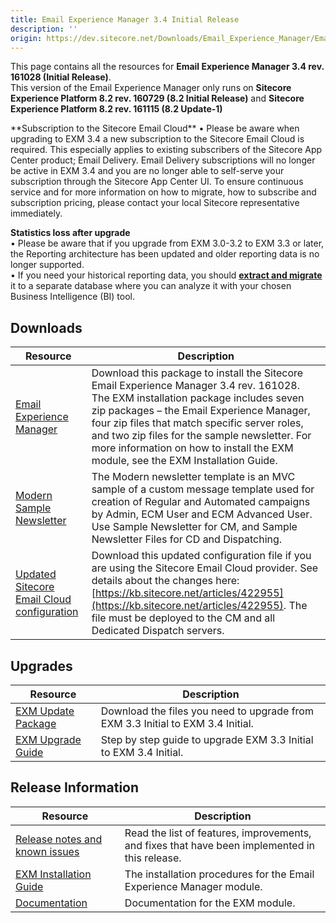```yaml
---
title: Email Experience Manager 3.4 Initial Release
description: ''
origin: https://dev.sitecore.net/Downloads/Email_Experience_Manager/Email_Experience_Manager_34/Email_Experience_Manager_34_Initial_Release.aspx
---
```


This page contains all the resources for **Email Experience Manager 3.4 rev. 161028 (Initial Release)**.  
  <Alert variant='warning' mb={4}>
    <AlertIcon />
    This version of the Email Experience Manager only runs on **Sitecore Experience Platform 8.2 rev. 160729 (8.2 Initial Release)** and **Sitecore Experience Platform 8.2 rev. 161115 (8.2 Update-1)**
  </Alert>
  
  <Alert variant='warning' mb={4}>
    <AlertIcon />
    **Subscription to the Sitecore Email Cloud**  
• Please be aware when upgrading to EXM 3.4 a new subscription to the Sitecore Email Cloud is required. This especially applies to existing subscribers of the Sitecore App Center product; Email Delivery. Email Delivery subscriptions will no longer be active in EXM 3.4 and you are no longer able to self-serve your subscription through the Sitecore App Center UI. To ensure continuous service and for more information on how to migrate, how to subscribe and subscription pricing, please contact your local Sitecore representative immediately.  
  
**Statistics loss after upgrade**  
• Please be aware that if you upgrade from EXM 3.0-3.2 to EXM 3.3 or later, the Reporting architecture has been updated and older reporting data is no longer supported.  
• If you need your historical reporting data, you should **[extract and migrate](https://doc.sitecore.net/email_experience_manager/reporting/extract_data_from_earlier_versions_of_exm_to_create_historical_reports)** it to a separate database where you can analyze it with your chosen Business Intelligence (BI) tool.
  </Alert>
  

## Downloads

 | Resource | Description |
 | --- | --- |
 | [Email Experience Manager](https://scdp.blob.core.windows.net/downloads/Email%20Experience%20Manager/Email%20Experience%20Manager%2034/Email%20Experience%20Manager%2034%20Initial%20Release/Secure/Email%20Experience%20Manager%203.4.0%20rev.%20161028%20(not%20sc%20package).zip) | Download this package to install the Sitecore Email Experience Manager 3.4 rev. 161028. The EXM installation package includes seven zip packages – the Email Experience Manager, four zip files that match specific server roles, and two zip files for the sample newsletter. For more information on how to install the EXM module, see the EXM Installation Guide. |
 | [Modern Sample Newsletter](https://scdp.blob.core.windows.net/downloads/Email%20Experience%20Manager/Email%20Experience%20Manager%2034/Email%20Experience%20Manager%2034%20Initial%20Release/Secure/Email%20Experience%20Manager%20Modern%20Sample%20Newsletter%203.4.0%20rev.%20161109%20(not%20sc%20package).zip) | The Modern newsletter template is an MVC sample of a custom message template used for creation of Regular and Automated campaigns by Admin, ECM User and ECM Advanced User. Use Sample Newsletter for CM, and Sample Newsletter Files for CD and Dispatching. |
 | [Updated Sitecore Email Cloud configuration](https://scdp.blob.core.windows.net/downloads/Email%20Experience%20Manager/Email%20Experience%20Manager%2034/Email%20Experience%20Manager%2034%20Initial%20Release/Secure/Sitecore.EDS.Providers.SparkPost.config.disabled) | Download this updated configuration file if you are using the Sitecore Email Cloud provider. See details about the changes here: [https://kb.sitecore.net/articles/422955](https://kb.sitecore.net/articles/422955). The file must be deployed to the CM and all Dedicated Dispatch servers. |

## Upgrades

 | Resource | Description |
 | --- | --- |
 | [EXM Update Package](https://scdp.blob.core.windows.net/downloads/Email%20Experience%20Manager/Email%20Experience%20Manager%2034/Email%20Experience%20Manager%2034%20Initial%20Release/Secure/Email%20Experience%20Manager%203.4.0%20rev.%20161028%20(update%20package).zip) | Download the files you need to upgrade from EXM 3.3 Initial to EXM 3.4 Initial. |
 | [EXM Upgrade Guide](https://scdp.blob.core.windows.net/downloads/Email%20Experience%20Manager/Email%20Experience%20Manager%2034/Email%20Experience%20Manager%2034%20Initial%20Release/Secure/EXM-Upgrade-Instructions-34.pdf) | Step by step guide to upgrade EXM 3.3 Initial to EXM 3.4 Initial. |

## Release Information

 | Resource | Description |
 | --- | --- |
 | [Release notes and known issues](/downloads/Email_Experience_Manager/Email_Experience_Manager_34/Email_Experience_Manager_34_Initial_Release/Release_Notes) | Read the list of features, improvements, and fixes that have been implemented in this release. |
 | [EXM Installation Guide](https://scdp.blob.core.windows.net/downloads/Email%20Experience%20Manager/Email%20Experience%20Manager%2034/Email%20Experience%20Manager%2034%20Initial%20Release/Secure/EXM-Installation-Guide-34.pdf) | The installation procedures for the Email Experience Manager module. |
 | [Documentation](https://doc.sitecore.net/email_experience_manager) | Documentation for the EXM module. |